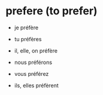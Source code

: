 # prefere (to prefer)

- je préfère
- tu préfères
- il, elle, on préfère

- nous préférons
- vous préférez

- ils, elles préfèrent
